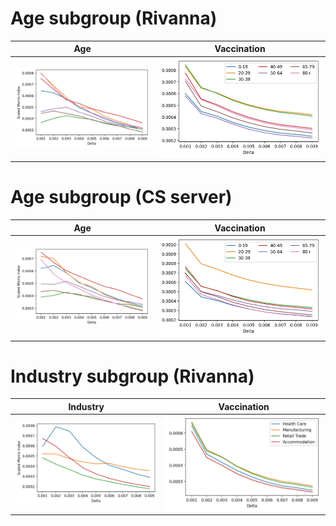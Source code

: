 # Age subgroup (Rivanna)

| Age | Vaccination |
|:----:|:----:|
| ![Age_groups_without_legend.jpg](/TFT-pytorch/results/age_subgroup/Age_groups_without_legend.jpg)| ![Vaccination.jpg](/TFT-pytorch/results/age_subgroup/Vaccination.jpg)| |

# Age subgroup (CS server)

| Age | Vaccination |
|:----:|:----:|
| ![Age_groups_without_legend.jpg](/TFT-pytorch/results/age_subgroup_cs_server/Age_groups_without_legend.jpg)| ![Vaccination.jpg](/TFT-pytorch/results/age_subgroup_cs_server/Vaccination.jpg)| |

# Industry subgroup (Rivanna)

| Industry | Vaccination |
|:----:|:----:|
| ![Industry_groups_without_legend.jpg](/TFT-pytorch/results/industry_subgroup/Industry_groups_without_legend.jpg)| ![Vaccination.jpg](/TFT-pytorch/results/industry_subgroup/Vaccination.jpg)| |